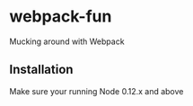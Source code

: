 # webpack-fun
Mucking around with Webpack

## Installation
Make sure your running Node 0.12.x and above
